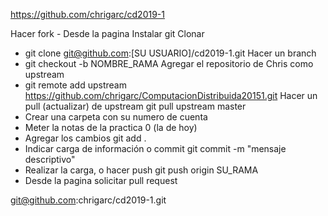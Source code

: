 
https://github.com/chrigarc/cd2019-1

Hacer fork - Desde la pagina
Instalar git
Clonar 
- git clone git@github.com:[SU USUARIO]/cd2019-1.git
Hacer un branch
- git checkout -b NOMBRE_RAMA
Agregar el repositorio de Chris como upstream
- git remote add upstream 
https://github.com/chrigarc/ComputacionDistribuida20151.git
Hacer un pull (actualizar) de upstream
git pull upstream master
- Crear una carpeta con su numero de cuenta
- Meter la notas de la practica 0 (la de hoy)
- Agregar los cambios
git add .
- Indicar carga de información o commit
git commit -m "mensaje descriptivo"
- Realizar la carga, o hacer push
git push origin SU_RAMA
- Desde la pagina solicitar pull request

git@github.com:chrigarc/cd2019-1.git
